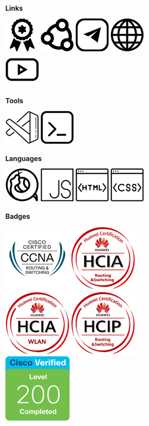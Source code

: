 
## Links
[![Credly](./resources/icons/badge.svg)](https://www.credly.com/users/fatum)
[![ВКонтакте](./resources/icons/social.svg)](https://vk.com/lemafas)
[![Telegram](./resources/icons/telegram.svg)](https://t.me/everlike)
[![WebSite](./resources/icons/web.svg)](https://fatumfl.github.io/)
[![Youtube](./resources/icons/youtube.svg)](https://www.youtube.com/channel/UCGPux_yPhvm71SCI6EBSmEA)

## Tools
[![Visual Studio Code](./resources/icons/vscode.svg)](https://github.com/microsoft/vscode)
[![cmder](./resources/icons/terminal.svg)](https://cmder.net/)

## Languages
[![Python](./resources/icons/python.svg)](https://www.python.org/)
[![JavaScript](./resources/icons/javascript.svg)](https://developer.mozilla.org/ru/docs/Web/JavaScript)
[![HTML](./resources/icons/html.svg)](https://developer.mozilla.org/ru/docs/Web/HTML)
[![CSS](./resources/icons/css.svg)](https://developer.mozilla.org/ru/docs/Web/CSS)


## Badges
<p>
<img src="./resources/badges/cisco-rs.png" alt="CCNA R&S" width="200"/>
<img src="./resources/badges/hcia-rs.png" alt="HCIA R&S" width="200"/>
<img src="./resources/badges/hcia-wlan.jpg" alt="HCIA WLAN" width="200"/>
<img src="./resources/badges/hcip-rs.jpg" alt="HCIP R&S" width="200"/>
<img src="./resources/badges/cisco-200.png" alt="Cisco 200" width="200"/>
</p>
